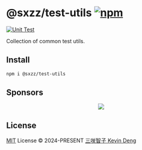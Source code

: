 # @sxzz/test-utils [![npm](https://img.shields.io/npm/v/@sxzz/test-utils.svg)](https://npmjs.com/package/@sxzz/test-utils)

[![Unit Test](https://github.com/sxzz/test-utils/actions/workflows/unit-test.yml/badge.svg)](https://github.com/sxzz/test-utils/actions/workflows/unit-test.yml)

Collection of common test utils.

## Install

```bash
npm i @sxzz/test-utils
```

## Sponsors

<p align="center">
  <a href="https://cdn.jsdelivr.net/gh/sxzz/sponsors/sponsors.svg">
    <img src='https://cdn.jsdelivr.net/gh/sxzz/sponsors/sponsors.svg'/>
  </a>
</p>

## License

[MIT](./LICENSE) License © 2024-PRESENT [三咲智子 Kevin Deng](https://github.com/sxzz)
